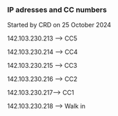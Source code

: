 ### IP adresses and CC numbers

Started by CRD on 25 October 2024



142.103.230.213 --> CC5

142.103.230.214 —> CC4

142.103.230.215 —> CC3

142.103.230.216 —> CC2

142.103.230.217—> CC1

142.103.230.218 —> Walk in
